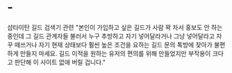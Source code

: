 # -
샵타이탄 길드 검색기 관련
"본인이 가입하고 싶은 길드가 사람 꽉 차서 홍보도 안 하는 중인데
그 길드 관계자들 불러서 누구 추방하고 자기 넣어달라거나 그냥 넣어달라고 자꾸 떼쓰거나
자기 현재 상태보다 훨씬 높은 조건을 요하는 길드 문의 톡방에 찾아가 불편하게 만들지 마세요.
길드 이적을 원하는 유저의 편의를 위해 만들었지만 부작용이 크다고 판단해 이 사이트 없애 버릴 겁니다."		
		
		
		
